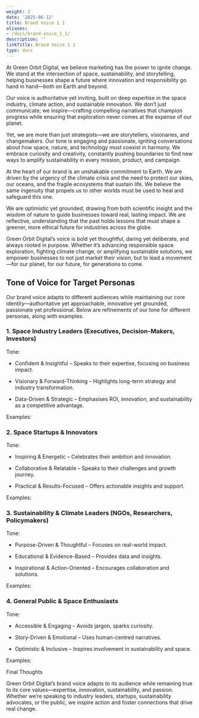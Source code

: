```yaml
---
weight: 2
date: '2025-06-12'
title: Brand Voice 1 1
aliases:
- /docs/brand-voice_1_1/
description: ''
linkTitle: Brand Voice 1 1
type: docs
---
```


<!-- Unsupported block type: table_of_contents -->



At Green Orbit Digital, we believe marketing has the power to ignite change. We stand at the intersection of space, sustainability, and storytelling, helping businesses shape a future where innovation and responsibility go hand in hand—both on Earth and beyond.

Our voice is authoritative yet inviting, built on deep expertise in the space industry, climate action, and sustainable innovation. We don’t just communicate; we inspire—crafting compelling narratives that champion progress while ensuring that exploration never comes at the expense of our planet.

Yet, we are more than just strategists—we are storytellers, visionaries, and changemakers. Our tone is engaging and passionate, igniting conversations about how space, nature, and technology must coexist in harmony. We embrace curiosity and creativity, constantly pushing boundaries to find new ways to amplify sustainability in every mission, product, and campaign.

At the heart of our brand is an unshakable commitment to Earth. We are driven by the urgency of the climate crisis and the need to protect our skies, our oceans, and the fragile ecosystems that sustain life. We believe the same ingenuity that propels us to other worlds must be used to heal and safeguard this one.

We are optimistic yet grounded, drawing from both scientific insight and the wisdom of nature to guide businesses toward real, lasting impact. We are reflective, understanding that the past holds lessons that must shape a greener, more ethical future for industries across the globe.

Green Orbit Digital’s voice is bold yet thoughtful, daring yet deliberate, and always rooted in purpose. Whether it’s advancing responsible space exploration, fighting climate change, or amplifying sustainable solutions, we empower businesses to not just market their vision, but to lead a movement—for our planet, for our future, for generations to come.

<!-- Unsupported block type: divider -->

## Tone of Voice for Target Personas

Our brand voice adapts to different audiences while maintaining our core identity—authoritative yet approachable, innovative yet grounded, passionate yet professional. Below are refinements of our tone for different personas, along with examples.

### 1. Space Industry Leaders (Executives, Decision-Makers, Investors)

Tone:

- Confident & Insightful – Speaks to their expertise, focusing on business impact.

- Visionary & Forward-Thinking – Highlights long-term strategy and industry transformation.

- Data-Driven & Strategic – Emphasises ROI, innovation, and sustainability as a competitive advantage.

Examples:

<!-- Unsupported block type: toggle -->

<!-- Unsupported block type: toggle -->

<!-- Unsupported block type: toggle -->

### 2. Space Startups & Innovators

Tone:

- Inspiring & Energetic – Celebrates their ambition and innovation.

- Collaborative & Relatable – Speaks to their challenges and growth journey.

- Practical & Results-Focused – Offers actionable insights and support.

Examples:

<!-- Unsupported block type: toggle -->

<!-- Unsupported block type: toggle -->

<!-- Unsupported block type: toggle -->

### 3. Sustainability & Climate Leaders (NGOs, Researchers, Policymakers)

Tone:

- Purpose-Driven & Thoughtful – Focuses on real-world impact.

- Educational & Evidence-Based – Provides data and insights.

- Inspirational & Action-Oriented – Encourages collaboration and solutions.

Examples:

<!-- Unsupported block type: toggle -->

<!-- Unsupported block type: toggle -->

<!-- Unsupported block type: toggle -->

### 4. General Public & Space Enthusiasts

Tone:

- Accessible & Engaging – Avoids jargon, sparks curiosity.

- Story-Driven & Emotional – Uses human-centred narratives.

- Optimistic & Inclusive – Inspires involvement in sustainability and space.

Examples:

<!-- Unsupported block type: toggle -->

<!-- Unsupported block type: toggle -->

<!-- Unsupported block type: toggle -->

Final Thoughts

Green Orbit Digital’s brand voice adapts to its audience while remaining true to its core values—expertise, innovation, sustainability, and passion. Whether we’re speaking to industry leaders, startups, sustainability advocates, or the public, we inspire action and foster connections that drive real change.